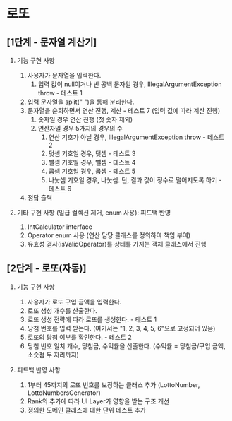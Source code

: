 # 로또
## [1단계 - 문자열 계산기]
1. 기능 구현 사항
   1. 사용자가 문자열을 입력한다.
      1. 입력 값이 null이거나 빈 공백 문자일 경우, IllegalArgumentException throw - 테스트 1
   2. 입력 문자열을 split(" ")을 통해 분리한다.
   3. 문자열을 순회하면서 연산 진행, 계산 - 테스트 7 (입력 값에 따라 계산 진행)
      1. 숫자일 경우 연산 진행 (첫 숫자 제외)
      2. 연산자일 경우 5가지의 경우의 수
         1. 연산 기호가 아닐 경우, IllegalArgumentException throw - 테스트 2
         2. 덧셈 기호일 경우, 덧셈 - 테스트 3
         3. 뺄셈 기호일 경우, 뺄셈 - 테스트 4
         4. 곱셈 기호일 경우, 곱셈 - 테스트 5
         5. 나눗셈 기호일 경우, 나눗셈. 단, 결과 값이 정수로 떨어지도록 하기 - 테스트 6
   4. 정답 출력

2. 기타 구현 사항 (일급 컬렉션 제거, enum 사용): 피드백 반영
   1. IntCalculator interface
   2. Operator enum 사용 (연산 담당 클래스를 정의하여 책임 부여)
   3. 유효성 검사(isValidOperator)를 상태를 가지는 객체 클래스에서 진행

## [2단계 - 로또(자동)]
1. 기능 구현 사항
   1. 사용자가 로또 구입 금액을 입력한다.
   2. 로또 생성 개수를 산출한다.
   3. 로또 생성 전략에 따라 로또를 생성한다. - 테스트 1
   4. 당첨 번호를 입력 받는다. (여기서는 "1, 2, 3, 4, 5, 6"으로 고정되어 있음)
   5. 로또의 당첨 여부를 확인한다. - 테스트 2
   6. 당첨 번호 일치 개수, 당첨금, 수익률을 산출한다. (수익률 = 당첨금/구입 금액,  소숫점 두 자리까지)

2. 피드백 반영 사항
   1. 1부터 45까지의 로또 번호를 보장하는 클래스 추가 (LottoNumber, LottoNumbersGenerator)
   2. Rank의 추가에 따라 UI Layer가 영향을 받는 구조 개선
   3. 정의한 도메인 클래스에 대한 단위 테스트 추가